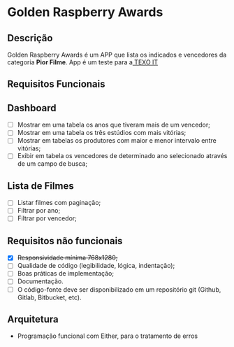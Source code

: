 # Golden Raspberry Awards

## Descrição

Golden Raspberry Awards é um APP que lista os indicados e vencedores da categoria **Pior Filme**. App é um teste para a[ TEXO IT](https://www.texoit.com)

## Requisitos Funcionais

## Dashboard

- [ ] Mostrar em uma tabela os anos que tiveram mais de um vencedor;
- [ ] Mostrar em uma tabela os três estúdios com mais vitórias;
- [ ] Mostrar em tabelas os produtores com maior e menor intervalo entre vitórias;
- [ ] Exibir em tabela os vencedores de determinado ano selecionado através de um campo de busca;

## Lista de Filmes

- [ ] Listar filmes com paginação;
- [ ] Filtrar por ano;
- [ ] Filtrar por vencedor;

## Requisitos não funcionais

- [x] ~~Responsividade mínima 768x1280;~~
- [ ] Qualidade de código (legibilidade, lógica, indentação);
- [ ] Boas práticas de implementação;
- [ ] Documentação.
- [ ] O código-fonte deve ser disponibilizado em um repositório git (Github, Gitlab, Bitbucket, etc).

## Arquitetura

- Programação funcional com Either, para o tratamento de erros
